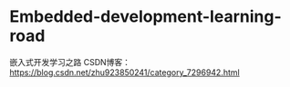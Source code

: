# Embedded-development-learning-road
嵌入式开发学习之路
CSDN博客：https://blog.csdn.net/zhu923850241/category_7296942.html
